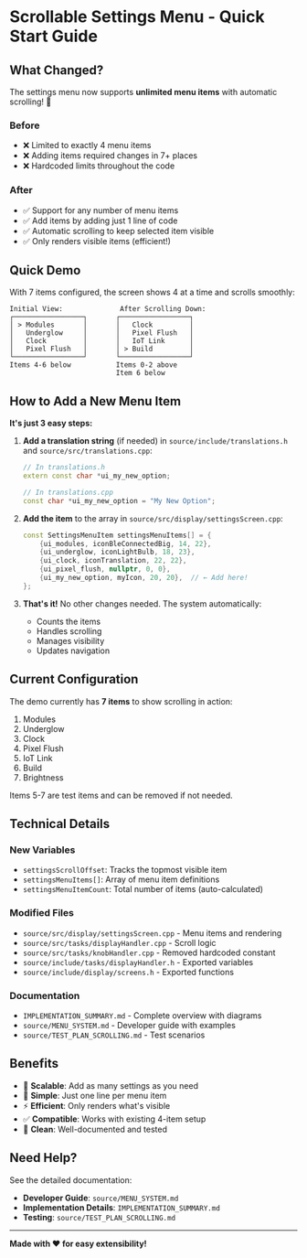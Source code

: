 # Scrollable Settings Menu - Quick Start Guide

## What Changed?

The settings menu now supports **unlimited menu items** with automatic scrolling! 🎉

### Before
- ❌ Limited to exactly 4 menu items
- ❌ Adding items required changes in 7+ places
- ❌ Hardcoded limits throughout the code

### After
- ✅ Support for any number of menu items
- ✅ Add items by adding just 1 line of code
- ✅ Automatic scrolling to keep selected item visible
- ✅ Only renders visible items (efficient!)

## Quick Demo

With 7 items configured, the screen shows 4 at a time and scrolls smoothly:

```
Initial View:              After Scrolling Down:
┌─────────────────┐       ┌─────────────────┐
│ > Modules       │       │   Clock         │
│   Underglow     │       │   Pixel Flush   │
│   Clock         │       │   IoT Link      │
│   Pixel Flush   │       │ > Build         │
└─────────────────┘       └─────────────────┘
Items 4-6 below           Items 0-2 above
                          Item 6 below
```

## How to Add a New Menu Item

**It's just 3 easy steps:**

1. **Add a translation string** (if needed) in `source/include/translations.h` and `source/src/translations.cpp`:
   ```cpp
   // In translations.h
   extern const char *ui_my_new_option;
   
   // In translations.cpp  
   const char *ui_my_new_option = "My New Option";
   ```

2. **Add the item** to the array in `source/src/display/settingsScreen.cpp`:
   ```cpp
   const SettingsMenuItem settingsMenuItems[] = {
       {ui_modules, iconBleConnectedBig, 14, 22},
       {ui_underglow, iconLightBulb, 18, 23},
       {ui_clock, iconTranslation, 22, 22},
       {ui_pixel_flush, nullptr, 0, 0},
       {ui_my_new_option, myIcon, 20, 20},  // ← Add here!
   };
   ```

3. **That's it!** No other changes needed. The system automatically:
   - Counts the items
   - Handles scrolling
   - Manages visibility
   - Updates navigation

## Current Configuration

The demo currently has **7 items** to show scrolling in action:
1. Modules
2. Underglow  
3. Clock
4. Pixel Flush
5. IoT Link
6. Build
7. Brightness

Items 5-7 are test items and can be removed if not needed.

## Technical Details

### New Variables
- `settingsScrollOffset`: Tracks the topmost visible item
- `settingsMenuItems[]`: Array of menu item definitions
- `settingsMenuItemCount`: Total number of items (auto-calculated)

### Modified Files
- `source/src/display/settingsScreen.cpp` - Menu items and rendering
- `source/src/tasks/displayHandler.cpp` - Scroll logic  
- `source/src/tasks/knobHandler.cpp` - Removed hardcoded constant
- `source/include/tasks/displayHandler.h` - Exported variables
- `source/include/display/screens.h` - Exported functions

### Documentation
- `IMPLEMENTATION_SUMMARY.md` - Complete overview with diagrams
- `source/MENU_SYSTEM.md` - Developer guide with examples
- `source/TEST_PLAN_SCROLLING.md` - Test scenarios

## Benefits

- 🚀 **Scalable**: Add as many settings as you need
- 🎯 **Simple**: Just one line per menu item
- ⚡ **Efficient**: Only renders what's visible
- ✅ **Compatible**: Works with existing 4-item setup
- 📝 **Clean**: Well-documented and tested

## Need Help?

See the detailed documentation:
- **Developer Guide**: `source/MENU_SYSTEM.md`
- **Implementation Details**: `IMPLEMENTATION_SUMMARY.md`  
- **Testing**: `source/TEST_PLAN_SCROLLING.md`

---

**Made with ❤️ for easy extensibility!**
